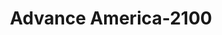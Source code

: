 ---
f_zip-code: 45102
f_state-code: OH
title: Advance America-2100
f_phone: 513-752-4600
f_city-only: Amelia
f_address: 1218 State Route 125 Dr Amelia
f_location-unique-id: '2100'
slug: advance-america-2100
updated-on: '2024-05-30T13:46:58.046Z'
created-on: '2024-05-30T13:36:59.803Z'
published-on: '2024-05-30T13:54:32.469Z'
f_city-state: cms/city/amelia-oh.md
f_company: cms/company/advance-america.md
f_state: cms/state/ohio.md
layout: '[payday-loan].html'
tags: payday-loan
---